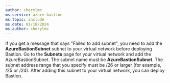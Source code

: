 ```yaml
---
author: cherylmc
ms.service: azure-bastion
ms.topic: include
ms.date: 01/18/2024
ms.author: cherylmc
---
```


If you get a message that says "Failed to add subnet", you need to add the **AzureBastionSubnet** subnet to your virtual network before deploying Bastion. Go to the **Subnets** page for your virtual network and add the AzureBastionSubnet. The subnet name must be **AzureBastionSubnet**. The subnet address range that you specify must be /26 or larger (for example, /25 or /24). After adding this subnet to your virtual network, you can deploy Bastion.